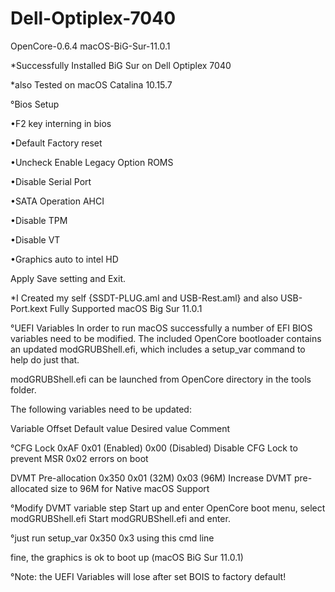 # Dell-Optiplex-7040
  OpenCore-0.6.4
  macOS-BiG-Sur-11.0.1

*Successfully Installed BiG Sur on Dell Optiplex 7040 

*also Tested on macOS Catalina 10.15.7

°Bios Setup

•F2 key interning in bios

•Default Factory reset

•Uncheck Enable Legacy Option ROMS

•Disable Serial Port

•SATA Operation AHCI

•Disable TPM

•Disable VT

•Graphics auto to intel HD

Apply Save setting and Exit.

*I Created my self {SSDT-PLUG.aml and USB-Rest.aml} and also USB-Port.kext 
Fully Supported macOS Big Sur 11.0.1


°UEFI Variables
In order to run macOS successfully a number of EFI BIOS variables need to be modified. The included OpenCore bootloader contains an updated
modGRUBShell.efi, which includes a setup_var command to help do just that.

modGRUBShell.efi can be launched from OpenCore directory in the tools folder.

The following variables need to be updated:

Variable Offset	Default value	Desired value	Comment

°CFG Lock	0xAF	0x01 (Enabled)	0x00 (Disabled)	Disable CFG Lock to prevent MSR 0x02 errors on boot

DVMT Pre-allocation	0x350	0x01 (32M)	0x03 (96M)	Increase DVMT pre-allocated size to 96M for Native macOS Support

°Modify DVMT variable step
Start up and enter OpenCore boot menu, select modGRUBShell.efi Start modGRUBShell.efi and enter.


°just run setup_var 0x350 0x3 using this cmd line

fine, the graphics is ok to boot up (macOS BiG Sur 11.0.1)

°Note: the UEFI Variables will lose after set BOIS to factory default!

